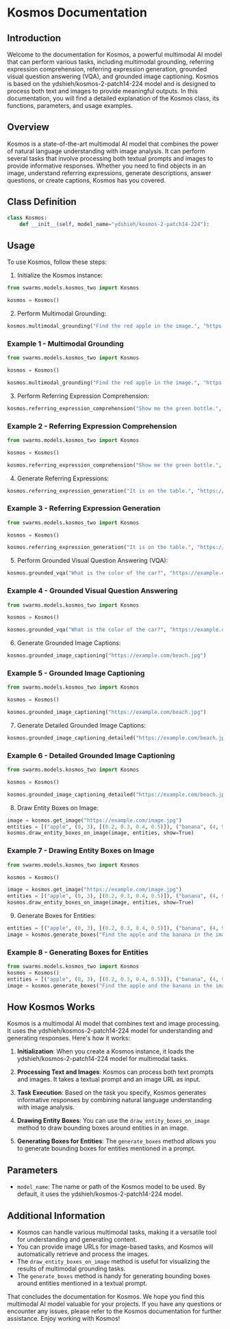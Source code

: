 # Kosmos Documentation

## Introduction

Welcome to the documentation for Kosmos, a powerful multimodal AI model that can perform various tasks, including multimodal grounding, referring expression comprehension, referring expression generation, grounded visual question answering (VQA), and grounded image captioning. Kosmos is based on the ydshieh/kosmos-2-patch14-224 model and is designed to process both text and images to provide meaningful outputs. In this documentation, you will find a detailed explanation of the Kosmos class, its functions, parameters, and usage examples.

## Overview

Kosmos is a state-of-the-art multimodal AI model that combines the power of natural language understanding with image analysis. It can perform several tasks that involve processing both textual prompts and images to provide informative responses. Whether you need to find objects in an image, understand referring expressions, generate descriptions, answer questions, or create captions, Kosmos has you covered.

## Class Definition

```python
class Kosmos:
    def __init__(self, model_name="ydshieh/kosmos-2-patch14-224"):
```

## Usage

To use Kosmos, follow these steps:

1. Initialize the Kosmos instance:

```python
from swarms.models.kosmos_two import Kosmos

kosmos = Kosmos()
```

2. Perform Multimodal Grounding:

```python
kosmos.multimodal_grounding("Find the red apple in the image.", "https://example.com/apple.jpg")
```

### Example 1 - Multimodal Grounding

```python
from swarms.models.kosmos_two import Kosmos

kosmos = Kosmos()

kosmos.multimodal_grounding("Find the red apple in the image.", "https://example.com/apple.jpg")
```

3. Perform Referring Expression Comprehension:

```python
kosmos.referring_expression_comprehension("Show me the green bottle.", "https://example.com/bottle.jpg")
```

### Example 2 - Referring Expression Comprehension

```python
from swarms.models.kosmos_two import Kosmos

kosmos = Kosmos()

kosmos.referring_expression_comprehension("Show me the green bottle.", "https://example.com/bottle.jpg")
```

4. Generate Referring Expressions:

```python
kosmos.referring_expression_generation("It is on the table.", "https://example.com/table.jpg")
```

### Example 3 - Referring Expression Generation

```python
from swarms.models.kosmos_two import Kosmos

kosmos = Kosmos()

kosmos.referring_expression_generation("It is on the table.", "https://example.com/table.jpg")
```

5. Perform Grounded Visual Question Answering (VQA):

```python
kosmos.grounded_vqa("What is the color of the car?", "https://example.com/car.jpg")
```

### Example 4 - Grounded Visual Question Answering

```python
from swarms.models.kosmos_two import Kosmos

kosmos = Kosmos()

kosmos.grounded_vqa("What is the color of the car?", "https://example.com/car.jpg")
```

6. Generate Grounded Image Captions:

```python
kosmos.grounded_image_captioning("https://example.com/beach.jpg")
```

### Example 5 - Grounded Image Captioning

```python
from swarms.models.kosmos_two import Kosmos

kosmos = Kosmos()

kosmos.grounded_image_captioning("https://example.com/beach.jpg")
```

7. Generate Detailed Grounded Image Captions:

```python
kosmos.grounded_image_captioning_detailed("https://example.com/beach.jpg")
```

### Example 6 - Detailed Grounded Image Captioning

```python
from swarms.models.kosmos_two import Kosmos

kosmos = Kosmos()

kosmos.grounded_image_captioning_detailed("https://example.com/beach.jpg")
```

8. Draw Entity Boxes on Image:

```python
image = kosmos.get_image("https://example.com/image.jpg")
entities = [("apple", (0, 3), [(0.2, 0.3, 0.4, 0.5)]), ("banana", (4, 9), [(0.6, 0.2, 0.8, 0.4)])]
kosmos.draw_entity_boxes_on_image(image, entities, show=True)
```

### Example 7 - Drawing Entity Boxes on Image

```python
from swarms.models.kosmos_two import Kosmos

kosmos = Kosmos()

image = kosmos.get_image("https://example.com/image.jpg")
entities = [("apple", (0, 3), [(0.2, 0.3, 0.4, 0.5)]), ("banana", (4, 9), [(0.6, 0.2, 0.8, 0.4)])]
kosmos.draw_entity_boxes_on_image(image, entities, show=True)
```

9. Generate Boxes for Entities:

```python
entities = [("apple", (0, 3), [(0.2, 0.3, 0.4, 0.5)]), ("banana", (4, 9), [(0.6, 0.2, 0.8, 0.4)])]
image = kosmos.generate_boxes("Find the apple and the banana in the image.", "https://example.com/image.jpg")
```

### Example 8 - Generating Boxes for Entities

```python
from swarms.models.kosmos_two import Kosmos
kosmos = Kosmos()
entities = [("apple", (0, 3), [(0.2, 0.3, 0.4, 0.5)]), ("banana", (4, 9), [(0.6, 0.2, 0.8, 0.4)])]
image = kosmos.generate_boxes("Find the apple and the banana in the image.", "https://example.com/image.jpg")
```

## How Kosmos Works

Kosmos is a multimodal AI model that combines text and image processing. It uses the ydshieh/kosmos-2-patch14-224 model for understanding and generating responses. Here's how it works:

1. **Initialization**: When you create a Kosmos instance, it loads the ydshieh/kosmos-2-patch14-224 model for multimodal tasks.

2. **Processing Text and Images**: Kosmos can process both text prompts and images. It takes a textual prompt and an image URL as input.

3. **Task Execution**: Based on the task you specify, Kosmos generates informative responses by combining natural language understanding with image analysis.

4. **Drawing Entity Boxes**: You can use the `draw_entity_boxes_on_image` method to draw bounding boxes around entities in an image.

5. **Generating Boxes for Entities**: The `generate_boxes` method allows you to generate bounding boxes for entities mentioned in a prompt.

## Parameters

- `model_name`: The name or path of the Kosmos model to be used. By default, it uses the ydshieh/kosmos-2-patch14-224 model.

## Additional Information

- Kosmos can handle various multimodal tasks, making it a versatile tool for understanding and generating content.
- You can provide image URLs for image-based tasks, and Kosmos will automatically retrieve and process the images.
- The `draw_entity_boxes_on_image` method is useful for visualizing the results of multimodal grounding tasks.
- The `generate_boxes` method is handy for generating bounding boxes around entities mentioned in a textual prompt.

That concludes the documentation for Kosmos. We hope you find this multimodal AI model valuable for your projects. If you have any questions or encounter any issues, please refer to the Kosmos documentation for
further assistance. Enjoy working with Kosmos!
